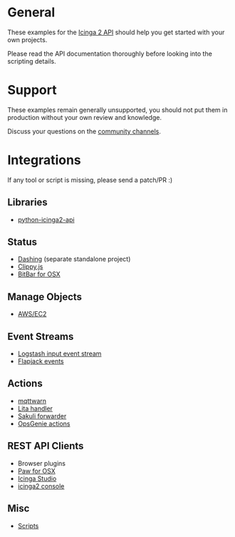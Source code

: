 # General

These examples for the [Icinga 2 API](http://docs.icinga.org/icinga2/latest/doc/module/icinga2/chapter/icinga2-api#icinga2-api)
should help you get started with your own projects.

Please read the API documentation thoroughly before looking
into the scripting details.

# Support

These examples remain generally unsupported, you should not put them in
production without your own review and knowledge.

Discuss your questions on the [community channels](https://www.icinga.org/community/).

# Integrations

If any tool or script is missing, please send a patch/PR :)

## Libraries

* [python-icinga2-api](https://pypi.python.org/pypi/python-icinga2api)

## Status

* [Dashing](https://github.com/icinga/dashing-icinga2) (separate standalone project)
* [Clippy.js](clippy.js/)
* [BitBar for OSX](https://getbitbar.com/plugins/Dev/Icinga2/icinga2.24m.py)

## Manage Objects

* [AWS/EC2](aws-ec2/)

## Event Streams

* [Logstash input event stream](https://github.com/bobapple/logstash-input-icinga_eventstream)
* [Flapjack events](https://github.com/sol1/flapjack-icinga2)

## Actions

* [mqttwarn](https://github.com/jpmens/mqttwarn#icinga2)
* [Lita handler](https://github.com/tuxmea/lita-icinga2)
* [Sakuli forwarder](http://sakuli.readthedocs.io/en/dev/forwarder-icinga2api/)
* [OpsGenie actions](https://www.opsgenie.com/docs/integrations/icinga2-integration)


## REST API Clients

* Browser plugins
* [Paw for OSX](https://luckymarmot.com)
* [Icinga Studio](http://docs.icinga.org/icinga2/latest/doc/module/icinga2/toc#!/icinga2/latest/doc/module/icinga2/chapter/icinga2-api#icinga2-api-clients-icinga-studio)
* [icinga2 console](http://docs.icinga.org/icinga2/latest/doc/module/icinga2/toc#!/icinga2/latest/doc/module/icinga2/chapter/icinga2-api#icinga2-api-clients-cli-console)

## Misc

* [Scripts](scripts/)


